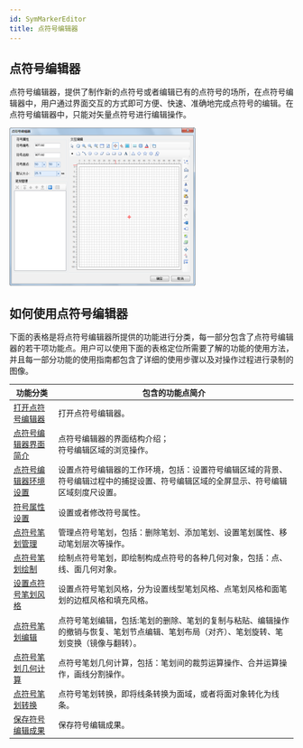 ```yaml
---
id: SymMarkerEditor
title: 点符号编辑器
---
```

## 点符号编辑器

点符号编辑器，提供了制作新的点符号或者编辑已有的点符号的场所，在点符号编辑器中，用户通过界面交互的方式即可方便、快速、准确地完成点符号的编辑。在点符号编辑器中，只能对矢量点符号进行编辑操作。

![](img/SymMarkerEditor.png)  

  
## 如何使用点符号编辑器

下面的表格是将点符号编辑器所提供的功能进行分类，每一部分包含了点符号编辑器的若干项功能点。用户可以使用下面的表格定位所需要了解的功能的使用方法，并且每一部分功能的使用指南都包含了详细的使用步骤以及对操作过程进行录制的图像。

功能分类 | 包含的功能点简介  
---|---  
[打开点符号编辑器](SymMarkerEditor1.htm) | 打开点符号编辑器。  
[点符号编辑器界面简介](SymMarkerEditor2.htm) | 点符号编辑器的界面结构介绍；<br>符号编辑区域的浏览操作。  
[点符号编辑器环境设置](SymMarkerEditor3.htm) |设置点符号编辑器的工作环境，包括：设置符号编辑区域的背景、符号编辑过程中的捕捉设置、符号编辑区域的全屏显示、符号编辑区域刻度尺设置。  
[符号属性设置](SymMarkerEditor4.htm) | 设置或者修改符号属性。  
[点符号笔划管理](SymMarkerEditor5.htm) | 管理点符号笔划，包括：删除笔划、添加笔划、设置笔划属性、移动笔划层次等操作。  
[点符号笔划绘制](SymMarkerEditor6.htm) | 绘制点符号笔划，即绘制构成点符号的各种几何对象，包括：点、线、面几何对象。  
[设置点符号笔划风格](SymMarkerEditor7.htm) | 设置点符号笔划风格，分为设置线型笔划风格、点笔划风格和面笔划的边框风格和填充风格。  
[点符号笔划编辑](SymMarkerEditor8.htm) |点符号笔划编辑，包括:笔划的删除、笔划的复制与粘贴、编辑操作的撤销与恢复、笔划节点编辑、笔划布局（对齐）、笔划旋转、笔划变换（镜像与翻转）。  
[点符号笔划几何计算](SymMarkerEditor9.htm) | 点符号笔划几何计算，包括：笔划间的裁剪运算操作、合并运算操作，画线分割操作。  
[点符号笔划转换](SymMarkerEditor10.htm) | 点符号笔划转换，即将线条转换为面域，或者将面对象转化为线条。  
[保存符号编辑成果](SymMarkerEditor11.htm) | 保存符号编辑成果。  
